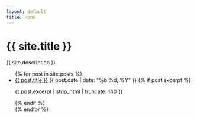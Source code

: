 ```yaml
---
layout: default
title: Home
---
```


<h1 class="site-title">{{ site.title }}</h1>
<p class="tagline">{{ site.description }}</p>

<ul class="post-list">
  {% for post in site.posts %}
  <li class="post-item">
    <a class="post-link" href="{{ post.url | relative_url }}">{{ post.title }}</a>
    <span class="post-meta">{{ post.date | date: "%b %d, %Y" }}</span>
    {% if post.excerpt %}<p class="excerpt">{{ post.excerpt | strip_html | truncate: 140 }}</p>{% endif %}
  </li>
  {% endfor %}
</ul>